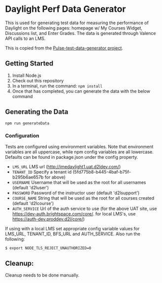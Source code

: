 # Daylight Perf Data Generator

This is used for generating test data for measuring the performance of Daylight on the following pages: homepage w/ My Courses Widget, Discussions list, and Enter Grades. The data is generated through Valence API calls to an LMS.

This is copied from the [Pulse-test-data-generator project](https://github.com/Brightspace/Pulse-test-data-generator).

## Getting Started
1) Install Node.js
2) Check out this repository
3) In a terminal, run the command: `npm install`
4) Once that has completed, you can generate the data with the below command

## Generating the Data
``` BASH
npm run generateData
```

### Configuration

Tests are configured using environment variables. Note that environment variables are all uppercase, while npm config variables are all lowercase. Defaults can be found in package.json under the config property.

* `LMS_URL` LMS url (http://imedaylight1.uat.d2ldev.com/)
* `TENANT_ID` Specify a tenant id (5fd775b8-b445-4baf-b75f-b295b6ae657b for above)
* `USERNAME` Username that will be used as the root for all usernames (default 'd2luser')
* `PASSWORD` Password of the instructor user (default 'd2lsupport')
* `COURSE_NAME` String that will be used as the root for all courses created (default 'd2lcourse')
* `AUTH_SERVICE` Url of the auth service to use (for the above UAT site, use https://dev-auth.brightspace.com/core/. for local LMS's, use https://auth-dev.proddev.d2l/core/)

If using with a local LMS set appropriate config variable values for LMS_URL, TENANT_ID, BFS_URL and AUTH_SERVICE. Also run the following:

```BASH
$ export NODE_TLS_REJECT_UNAUTHORIZED=0
```

## Cleanup:

Cleanup needs to be done manually.
